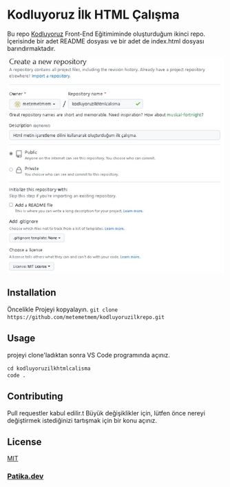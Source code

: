 # Kodluyoruz İlk HTML Çalışma
Bu repo [Kodluyoruz](https://www.kodluyoruz.org/) Front-End Eğitimiminde oluşturduğum ikinci repo. İçerisinde bir adet README dosyası ve bir adet de index.html dosyası barındırmaktadır.


![](https://raw.githubusercontent.com/metemetmem/kodluyoruzilkhtmlcalisma/main/image.jpeg)

## Installation
Öncelikle Projeyi kopyalayın.
`git clone https://github.com/metemetmem/kodluyoruzilkrepo.git`

## Usage
projeyi clone'ladıktan sonra VS Code programında açınız.

```
cd kodluyoruzilkhtmlcalisma 
code .
```

## Contributing
Pull requestler kabul edilir.t Büyük değişiklikler için, lütfen önce nereyi değiştirmek istediğinizi tartışmak için bir konu açınız.

## License
[MIT](https://choosealicense.com/licenses/mit/)

### [Patika.dev](https://app.patika.dev/metemetmem)
